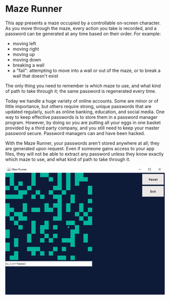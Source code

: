 # Maze Runner

This app presents a maze occupied by a controllable on-screen character. As you move through the maze, every action you take is recorded, and a password can be generated at any time based on their order. For example:

- moving left
- moving right
- moving up
- moving down
- breaking a wall
- a "fail": attempting to move into a wall or out of the maze, or to break a wall that doesn't exist

The only thing you need to remember is which maze to use, and what kind of path to take through it; the same password is regenerated every time.

Today we handle a huge variety of online accounts. Some are minor or of little importance, but others require strong, unique passwords that are updated regularly, such as online banking, education, and social media. One way to keep effective passwords is to store them in a password manager program. However, by doing so you are putting all your eggs in one basket provided by a third party company, and you still need to keep your master password secure. Password managers can and have been hacked.

With the Maze Runner, your passwords aren't stored anywhere at all; they are generated upon request. Even if someone gains access to your app files, they will not be able to extract any password unless they know exactly which maze to use, and what kind of path to take through it.

![screenshot](https://github.com/awhayat/maze-runner/blob/main/screenshot.PNG)
